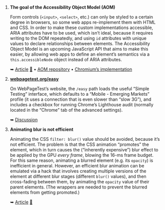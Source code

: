 1. **The goal of the Accessibility Object Model (AOM)**

   Form controls (`<input>`, `<select>`, etc.) can only be styled to a certain degree in browsers, so some web apps re-implement them with HTML and CSS. In order to make these custom implementations accessible, ARIA attributes have to be used, which isn’t ideal, because it requires writing to the DOM repeatedly, and using `id` attributes with unique values to declare relationships between elements. The Accessibility Object Model is an upcoming JavaScript API that aims to make this easier, by allowing web apps to define an element’s semantics via a `this.accessibleNode` object instead of ARIA attributes.

   ➥ [Article](http://robdodson.me/the-future-of-accessibility-for-custom-elements/) [💬](https://twitter.com/rob_dodson/status/914960465335246848) &bull; [AOM repository](https://github.com/wicg/aom) &bull; [Chromium’s implementation](https://bugs.chromium.org/p/chromium/issues/detail?id=680345)

1. **[webpagetest.org/easy](https://webpagetest.org/easy)**

   On WebPageTest’s website, the `/easy` path loads the useful “Simple Testing” interface, which defaults to a “Mobile - Emerging Markets” profile (it uses a connection that is even slower than “slow 3G”), and includes a checkbox for running Chrome’s Lighthouse audit (normally located in the “Chrome” tab of the advanced settings).
   
   ➥ [Discussion](https://twitter.com/justmarkup/status/918420911547670528)

1. **Animating blur is not efficient**

   Animating the CSS `filter: blur()` value should be avoided, because it’s not efficient. The problem is that the CSS animation “promotes” the element, which in turn causes the (“inherently expensive”) blur effect to be applied by the GPU *every frame*, blowing the 16-ms frame budget. For this same reason, animating a blurred element (e.g. its `opacity`) is inefficient in general. However, an efficient blur animation can be emulated via a hack that involves creating multiple versions of the element at different blur stages (different `blur()` values), and then cross-fading between them, by animating the `opacity` value of their parent elements. (The wrappers are needed to prevent the blurred elements from getting promoted.)

   ➥ [Article](https://developers.google.com/web/updates/2017/10/animated-blur) [💬](https://twitter.com/DasSurma/status/918478661136855047)
